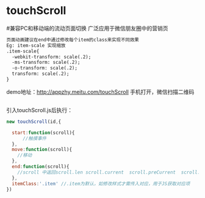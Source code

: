 # touchScroll
#兼容PC和移动端的流动页面切换
广泛应用于微信朋友圈中的营销页

``` html
页面动画建议在end中通过修改每个item的class来实现不同效果
Eg: item-scale 实现缩放
.item-scale{
  -webkit-transform: scale(.2);
  -ms-transform: scale(.2);
  -o-transform: scale(.2);
  transform: scale(.2);
}
``` 
demo地址：http://appzhy.meitu.com/touchScroll
手机打开，微信扫描二维码
<p><img src="http://cli.clewm.net/qrcode/2015/02/03/1516108749.png?Tue%20Feb%2003%202015%2015:16:13%20GMT+0800%20(CST)" alt="" style="display:block">
</p>

引入touchScroll.js后执行：
``` js
new touchScroll(id,{

  start:function(scroll){
      //触摸事件
  },
  move:function(scroll){
    //移动
  },
  end:function(scroll){
    //scroll 中返回scroll.len scroll.current  scroll.preCurrent  scroll.direction
  },
  itemClass:'.item' //.item为默认，如修改样式才需传入对应，用于JS获取对应项
})
```